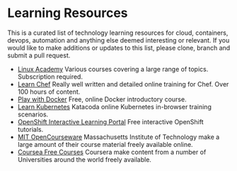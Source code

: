 # Learning Resources

This is a curated list of technology learning resources for cloud, containers, devops, automation and anything else deemed interesting or relevant. If you would like to make additions or updates to this list, please clone, branch and submit a pull request.

* [Linux Academy](https://www.linuxacademy.com) Various courses covering a large range of topics. Subscription required.
* [Learn Chef](https://learn.chef.io) Really well written and detailed online training for Chef. Over 100 hours of content.
* [Play with Docker](https://training.play-with-docker.com/) Free, online Docker introductory course.
* [Learn Kubernetes](https://www.katacoda.com/courses/kubernetes) Katacoda online Kubernetes in-browser training scenarios.
* [OpenShift Interactive Learning Portal](https://learn.openshift.com/) Free interactive OpenShift tutorials.
* [MIT OpenCourseware](https://ocw.mit.edu/index.htm) Massachusetts Institute of Technology make a large amount of their course material freely available online.
* [Coursea Free Courses](https://www.coursera.org/courses?languages=en&query=free+courses) Coursera make content from a number of Universities around the world freely available.

